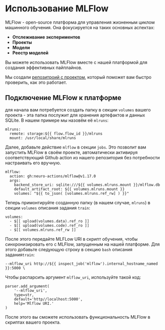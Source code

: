 # Использование MLFlow

MLFlow - open-source платформа для управления жизненным циклом машинного обучения. Она фокусируется на таких основных аспектах:

* **Отслеживание экспериментов**
* **Проекты**
* **Модели**
* **Реестр моделей**

Вы можете использовать MLFlow вместе с нашей платформой для создания эффективных пайплайнов.

Мы создали [репозитроий с проектом](https://github.com/neuro-inc/mlops-demo-oss-dogs), который поможет вам быстро проверить, как это работает.&#x20;

## Подключение MLFlow к платформе

для начала вам потребуется создать папку в секции `volumes` вашего проекта -  эта папка послужит для хранения артефактов и данных SQLite. В нашем примере мы назовём её `mlruns`:

```
mlruns:
  remote: storage:${{ flow.flow_id }}/mlruns
  mount: /usr/local/share/mlruns
```

Далее, добавьте действие `mlflow` в секции `jobs`. Это позволит вам запустить MLFlow в своём проекте, автоматически активируя соответствующий Github action из нашего репозитория без потребности настраивать его вручную.

```
mlflow:
  action: gh:neuro-actions/mlflow@v1.17.0
  args:
    backend_store_uri: sqlite:///${{ volumes.mlruns.mount }}/mlflow.db
    default_artifact_root: ${{ volumes.mlruns.mount }}
    volumes: "${{ to_json( [volumes.mlruns.ref_rw] ) }}"
```

Теперь примонтируйте созданную папку (в нашем случае, `mlruns`) в секции `volumes` описания задания `train`:

```
volumes:
  - $[[ upload(volumes.data).ref_ro ]]
  - $[[ upload(volumes.code).ref_ro ]]
  - $[[ volumes.mlruns.ref_rw ]]
```

После этого передайте MLFLow URI в скрипт обучения, чтобы синхронизировать его с MLFlow, запущенным на нашей платформе. Для этого добавьте следующую строку в секцию `bash` описания задания`train`:

```
--mlflow_uri http://${{ inspect_job('mlflow').internal_hostname_named }}:5000 \
```

Чтобы распарсить аргумент `mlflow_uri`, используйте такой код:

```
parser.add_argument(
    '--mlflow_uri',
    type=str,
    default='http//localhost:5000',
    help='Mlflow URI.'
)
```

После этого вы сможете использовать функциональность MLFlow в скриптах вашего проекта.

